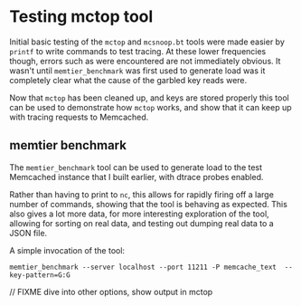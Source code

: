 # Testing mctop tool

Initial basic testing of the `mctop` and `mcsnoop.bt` tools were made easier
by `printf` to write commands to test tracing. At these lower frequencies
though, errors such as were encountered are not immediately obvious. It wasn't
until `memtier_benchmark` was first used to generate load was it completely
clear what the cause of the garbled key reads were.

Now that `mctop` has been cleaned up, and keys are stored properly this tool
can be used to demonstrate how `mctop` works, and show that it can keep up with
tracing requests to Memcached.

## memtier benchmark

The `memtier_benchmark` tool can be used to generate load to the test
Memcached instance that I built earlier, with dtrace probes enabled.

Rather than having to print to `nc`, this allows for rapidly firing off a large
number of commands, showing that the tool is behaving as expected. This also
gives a lot more data, for more interesting exploration of the tool, allowing
for sorting on real data, and testing out dumping real data to a JSON file.

A simple invocation of the tool:

```
memtier_benchmark --server localhost --port 11211 -P memcache_text  --key-pattern=G:G
```

// FIXME dive into other options, show output in mctop
